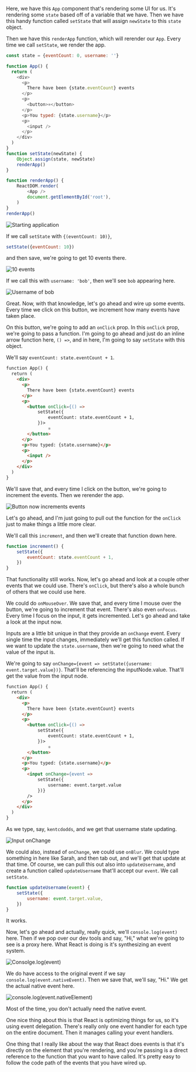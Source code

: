 Here, we have this `App` component that's rendering some UI for us. It's rendering some `state` based off of a variable that we have. Then we have this handy function called `setState` that will assign `newState` to this `state` object.

Then we have this `renderApp` function, which will rerender our `App`. Every time we call `setState`, we render the app. 

```javascript
const state = {eventCount: 0, username: ''}

function App() {
  return (
    <div>
      <p>
        There have been {state.eventCount} events
      </p>
      <p>
        <button>⚛️</button>
      </p>
      <p>You typed: {state.username}</p>
      <p>
        <input />
      </p>
    </div>
  )
}
function setState(newState) {
    Object.assign(state, newState)
    renderApp()
}

function renderApp() {
    ReactDOM.render(
        <App />
        document.getElementById('root'),
    )
}
renderApp()
```

![Starting application](../images/egghead-use-event-handlers-with-react-starting-application.png)

If we call `setState` with `{(eventCount: 10)}`, 

```javascript
setState({eventCount: 10})
```

and then save, we're going to get 10 events there.

![10 events](../images/egghead-use-event-handlers-with-react-10-events.png)

If we call this with `username: 'bob'`, then we'll see `bob` appearing here.

![Username of bob](../images/egghead-use-event-handlers-with-react-username-bob.png)

Great. Now, with that knowledge, let's go ahead and wire up some events. Every time we click on this button, we increment how many events have taken place.

On this button, we're going to add an `onClick` prop. In this `onClick` prop, we're going to pass a function. I'm going to go ahead and just do an inline arrow function here, `() =>`, and in here, I'm going to say `setState` with this object.

We'll say `eventCount: state.eventCount + 1`. 

```html
function App() {
  return (
    <div>
      <p>
        There have been {state.eventCount} events
      </p>
      <p>
        <button onClick={() => 
            setState({
                eventCount: state.eventCount + 1,
            })>
                ⚛
        </button>
      </p>
      <p>You typed: {state.username}</p>
      <p>
        <input />
      </p>
    </div>
  )
}
```

We'll save that, and every time I click on the button, we're going to increment the events. Then we rerender the app. 

![Button now increments events](../images/egghead-use-event-handlers-with-react-button-increments-events.png)

Let's go ahead, and I'm just going to pull out the function for the `onClick` just to make things a little more clear.

We'll call this `increment`, and then we'll create that function down here.

```javascript
function increment() {
    setState({
        eventCount: state.eventCount + 1,
    })
}
```

That functionality still works. Now, let's go ahead and look at a couple other events that we could use. There's `onClick`, but there's also a whole bunch of others that we could use here.

We could do `onMouseOver`. We save that, and every time I mouse over the button, we're going to increment that event. There's also even `onFocus`. Every time I focus on the input, it gets incremented. Let's go ahead and take a look at the input now.

Inputs are a little bit unique in that they provide an `onChange` event. Every single time the input changes, immediately we'll get this function called. If we want to update the `state.username`, then we're going to need what the value of the input is.

We're going to say `onChange={event => setState({username: event.target.value})}`. That'll be referencing the inputNode.value. That'll get the value from the input node. 

```html
function App() {
  return (
    <div>
      <p>
        There have been {state.eventCount} events
      </p>
      <p>
        <button onClick={() => 
            setState({
                eventCount: state.eventCount + 1,
            })>
                ⚛
        </button>
      </p>
      <p>You typed: {state.username}</p>
      <p>
        <input onChange={event => 
            setState({
                username: event.target.value
            })}
        />
      </p>
    </div>
  )
}
```

As we type, say, `kentcdodds`, and we get that username state updating.

![Input onChange](../images/egghead-use-event-handlers-with-react-input-onChange.png)

We could also, instead of `onChange`, we could use `onBlur`. We could type something in here like Sarah, and then tab out, and we'll get that update at that time. Of course, we can pull this out also into `updateUsername`, and create a function called `updateUsername` that'll accept our `event`. We call `setState`. 

```javascript
function updateUsername(event) {
    setState({
        username: event.target.value,
    })
}
```

It works.

Now, let's go ahead and actually, really quick, we'll `console.log(event)` here. Then if we pop over our dev tools and say, "Hi," what we're going to see is a proxy here. What React is doing is it's synthesizing an event system.

![Consolge.log(event)](../images/egghead-use-event-handlers-with-react-console-log-event.png)

We do have access to the original event if we say `console.log(event.nativeEvent)`. Then we save that, we'll say, "Hi." We get the actual native event here. 

![console.log(event.nativeElement)](../images/egghead-use-event-handlers-with-react-event-nativeElement.png)

Most of the time, you don't actually need the native event.

One nice thing about this is that React is optimizing things for us, so it's using event delegation. There's really only one event handler for each type on the entire document. Then it manages calling your event handlers.

One thing that I really like about the way that React does events is that it's directly on the element that you're rendering, and you're passing is a direct reference to the function that you want to have called. It's pretty easy to follow the code path of the events that you have wired up.